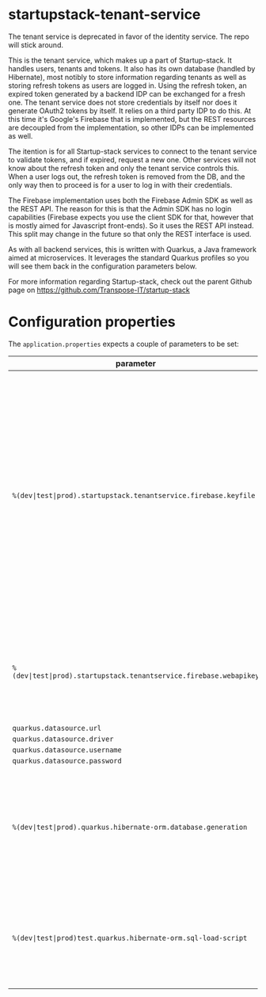 # startupstack-tenant-service

The tenant service is deprecated in favor of the identity service. The repo will stick around.

This is the tenant service, which makes up a part of Startup-stack. It handles users, tenants and tokens. It also has its own database (handled by Hibernate), most notibly to store information regarding tenants as well as storing refresh tokens as users are logged in. Using the refresh token, an expired token generated by a backend IDP can be exchanged for a fresh one. The tenant service does not store credentials by itself nor does it generate OAuth2 tokens by itself. It relies on a third party IDP to do this. At this time it's Google's Firebase that is implemented, but the REST resources are decoupled from the implementation, so other IDPs can be implemented as well.

The itention is for all Startup-stack services to connect to the tenant service to validate tokens, and if expired, request a new one. Other services will not know about the refresh token and only the tenant service controls this. When a user logs out, the refresh token is removed from the DB, and the only way then to proceed is for a user to log in with their credentials.

The Firebase implementation uses both the Firebase Admin SDK as well as the REST API. The reason for this is that the Admin SDK has no login capabilities (Firebase expects you use the client SDK for that, however that is mostly aimed for Javascript front-ends). So it uses the REST API instead. This split may change in the future so that only the REST interface is used.

As with all backend services, this is written with Quarkus, a Java framework aimed at microservices. It leverages the standard Quarkus profiles so you will see them back in the configuration parameters below.

For more information regarding Startup-stack, check out the parent Github page on https://github.com/Transpose-IT/startup-stack

# Configuration properties

The `application.properties` expects a couple of parameters to be set:

|parameter|example|description|
| --- | --- | --- |
|`%(dev\|test\|prod).startupstack.tenantservice.firebase.keyfile`|`/home/user/firebase-adminsdk.json`|This holds the path to the service account json file created in the Firebase admin console. If you use multiple projects, you need to specify which json file belongs to which Quarkus profile, otherwise you can leave the profile portion off|
|`%(dev\|test\|prod).startupstack.tenantservice.firebase.webapikey`|`APIKEY123-firebase`|The webapi key for the Firebase REST endpoint, also uses Quarkus profiles like the SDK keyfile|
|`quarkus.datasource.url`|`jdbc:postgresql://localhost:5432/tenant_service`|
|`quarkus.datasource.driver`|`org.postgresql.Driver`| |
|`quarkus.datasource.username`|`username`| |
|`quarkus.datasource.password`|`very-insecure`| |
|`%(dev\|test\|prod).quarkus.hibernate-orm.database.generation`| `drop-and-create` or `none`| Specifies if Hibernate should drop and recreate the database on startup. Obviously set this to `none` on production.| 
|`%(dev\|test\|prod)test.quarkus.hibernate-orm.sql-load-script`| `import-dev.sql`| A name of a file in the `resources` directory that is ran to pre-populate the database on startup|
